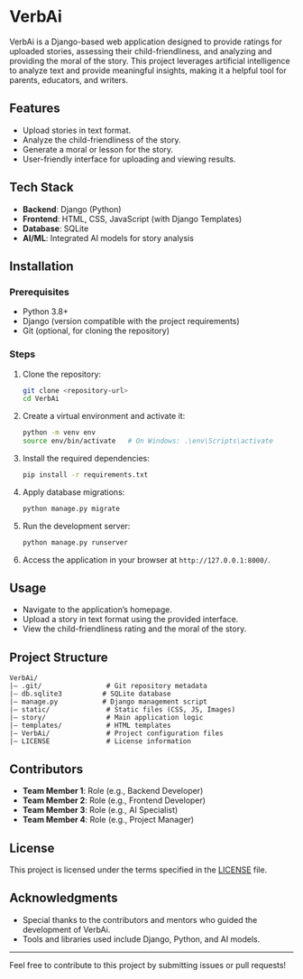 # VerbAi

VerbAi is a Django-based web application designed to provide ratings for uploaded stories, assessing their child-friendliness, and analyzing and providing the moral of the story. This project leverages artificial intelligence to analyze text and provide meaningful insights, making it a helpful tool for parents, educators, and writers.

## Features
- Upload stories in text format.
- Analyze the child-friendliness of the story.
- Generate a moral or lesson for the story.
- User-friendly interface for uploading and viewing results.

## Tech Stack
- **Backend**: Django (Python)
- **Frontend**: HTML, CSS, JavaScript (with Django Templates)
- **Database**: SQLite
- **AI/ML**: Integrated AI models for story analysis

## Installation

### Prerequisites
- Python 3.8+
- Django (version compatible with the project requirements)
- Git (optional, for cloning the repository)

### Steps
1. Clone the repository:
   ```bash
   git clone <repository-url>
   cd VerbAi
   ```
2. Create a virtual environment and activate it:
   ```bash
   python -m venv env
   source env/bin/activate   # On Windows: .\env\Scripts\activate
   ```
3. Install the required dependencies:
   ```bash
   pip install -r requirements.txt
   ```
4. Apply database migrations:
   ```bash
   python manage.py migrate
   ```
5. Run the development server:
   ```bash
   python manage.py runserver
   ```
6. Access the application in your browser at `http://127.0.0.1:8000/`.

## Usage
- Navigate to the application’s homepage.
- Upload a story in text format using the provided interface.
- View the child-friendliness rating and the moral of the story.

## Project Structure
```
VerbAi/
|— .git/                # Git repository metadata
|— db.sqlite3          # SQLite database
|— manage.py           # Django management script
|— static/              # Static files (CSS, JS, Images)
|— story/               # Main application logic
|— templates/           # HTML templates
|— VerbAi/              # Project configuration files
|— LICENSE              # License information
```

## Contributors
- **Team Member 1**: Role (e.g., Backend Developer)
- **Team Member 2**: Role (e.g., Frontend Developer)
- **Team Member 3**: Role (e.g., AI Specialist)
- **Team Member 4**: Role (e.g., Project Manager)

## License
This project is licensed under the terms specified in the [LICENSE](./LICENSE) file.

## Acknowledgments
- Special thanks to the contributors and mentors who guided the development of VerbAi.
- Tools and libraries used include Django, Python, and AI models.

---

Feel free to contribute to this project by submitting issues or pull requests!

